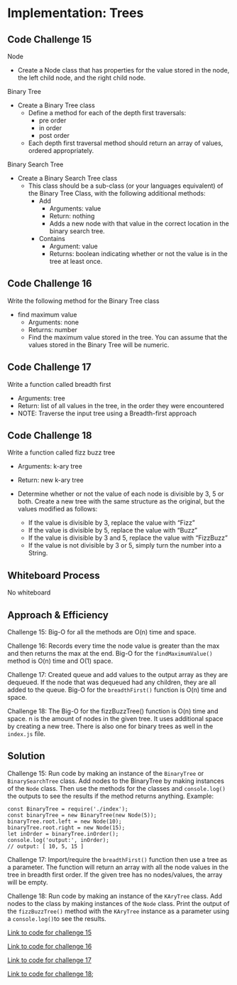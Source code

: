 # Implementation: Trees

## Code Challenge 15

Node

- Create a Node class that has properties for the value stored in the node, the left child node, and the right child node.

Binary Tree

- Create a Binary Tree class
  - Define a method for each of the depth first traversals:
    - pre order
    - in order
    - post order
  - Each depth first traversal method should return an array of values, ordered appropriately.

Binary Search Tree

- Create a Binary Search Tree class
  - This class should be a sub-class (or your languages equivalent) of the Binary Tree Class, with the following additional methods:
    - Add
      - Arguments: value
      - Return: nothing
      - Adds a new node with that value in the correct location in the binary search tree.
    - Contains
      - Argument: value
      - Returns: boolean indicating whether or not the value is in the tree at least once.

## Code Challenge 16

Write the following method for the Binary Tree class

- find maximum value
  - Arguments: none
  - Returns: number
  - Find the maximum value stored in the tree. You can assume that the values stored in the Binary Tree will be numeric.

## Code Challenge 17

Write a function called breadth first

- Arguments: tree
- Return: list of all values in the tree, in the order they were encountered
- NOTE: Traverse the input tree using a Breadth-first approach

## Code Challenge 18

Write a function called fizz buzz tree

- Arguments: k-ary tree
- Return: new k-ary tree
- Determine whether or not the value of each node is divisible by 3, 5 or both. Create a new tree with the same structure as the original, but the values modified as follows:

  - If the value is divisible by 3, replace the value with “Fizz”
  - If the value is divisible by 5, replace the value with “Buzz”
  - If the value is divisible by 3 and 5, replace the value with “FizzBuzz”
  - If the value is not divisible by 3 or 5, simply turn the number into a String.

## Whiteboard Process

No whiteboard

## Approach & Efficiency

Challenge 15: Big-O for all the methods are O(n) time and space.

Challenge 16: Records every time the node value is greater than the max and then returns the max at the end.
Big-O for the `findMaximumValue()` method is O(n) time and O(1) space.

Challenge 17: Created queue and add values to the output array as they are dequeued. If the node that was dequeued had any children, they are all added to the queue.
Big-O for the `breadthFirst()` function is O(n) time and space.

Challenge 18: The Big-O for the fizzBuzzTree() function is O(n) time and space. n is the amount of nodes in the given tree. It uses additional space by creating a new tree. There is also one for binary trees as well in the `index.js` file.

## Solution

Challenge 15: Run code by making an instance of the `BinaryTree` or `BinarySearchTree` class. Add nodes to the BinaryTree by making instances of the `Node` class. Then use the methods for the classes and `console.log()` the outputs to see the results if the method returns anything. Example:

    const BinaryTree = require('./index');
    const binaryTree = new BinaryTree(new Node(5));
    binaryTree.root.left = new Node(10);
    binaryTree.root.right = new Node(15);
    let inOrder = binaryTree.inOrder();
    console.log('output:', inOrder);
    // output: [ 10, 5, 15 ]

Challenge 17: Import/require the `breadthFirst()` function then use a tree as a parameter. The function will return an array with all the node values in the tree in breadth first order. If the given tree has no nodes/values, the array will be empty.

Challenge 18: Run code by making an instance of the `KAryTree` class. Add nodes to the class by making instances of the `Node` class. Print the output of the `fizzBuzzTree()` method with the `KAryTree` instance as a parameter using a `console.log()`to see the results.

[Link to code for challenge 15](./index.js)

[Link to code for challenge 16](index.js)

[Link to code for challenge 17](./breadthFirst.js)

[Link to code for challenge 18](./KAryTree.js);
